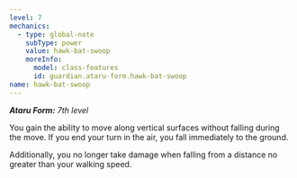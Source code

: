 ```yaml
---
level: 7
mechanics:
  - type: global-note
    subType: power
    value: hawk-bat-swoop
    moreInfo:
      model: class-features
      id: guardian.ataru-form.hawk-bat-swoop
name: hawk-bat-swoop
---
```

_**Ataru Form:** 7th level_
You gain the ability to move along vertical surfaces without falIing during the move. If you end your turn in the air, you fall immediately to the ground.
Additionally, you no longer take damage when falling from a distance no greater than your walking speed.